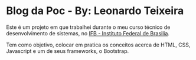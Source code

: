 # Blog da Poc - By: Leonardo Teixeira

Este é um projeto em que trabalhei durante o meu curso técnico de desenvolvimento de sistemas, no [IFB - Instituto Federal de Brasilia](https://www.ifb.edu.br/).

Tem como objetivo, colocar em pratica os conceitos acerca de HTML, CSS, Javascript e um de seus frameworks, o Bootstrap.

